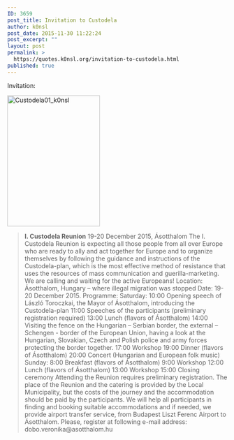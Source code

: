 ```yaml
---
ID: 3659
post_title: Invitation to Custodela
author: k0nsl
post_date: 2015-11-30 11:22:24
post_excerpt: ""
layout: post
permalink: >
  https://quotes.k0nsl.org/invitation-to-custodela.html
published: true
---
```

Invitation:

<a href="https://quotes.k0nsl.org/wp-content/uploads/2015/11/Custodela01_k0nsl.jpg"><img src="https://quotes.k0nsl.org/wp-content/uploads/2015/11/Custodela01_k0nsl-212x300.jpg" alt="Custodela01_k0nsl" width="212" height="300" class="alignnone size-medium wp-image-3661" /></a>

<blockquote><strong>I. Custodela Reunion</strong>
19-20 December 2015, Ásotthalom
The I. Custodela Reunion is expecting all those people from all over Europe who are ready to ally and act together for Europe and to organize themselves by following the guidance and instructions of the Custodela-plan, which is the most effective method of resistance that uses the resources of mass communication and guerilla-marketing.
We are calling and waiting for the active Europeans!
Location: Ásotthalom, Hungary – where illegal migration was stopped
Date: 19-20 December 2015.
Programme: 
Saturday:
10:00 Opening speech of László Toroczkai, the Mayor of Ásotthalom, introducing the Custodela-plan
11:00 Speeches of the participants (preliminary registration required)
13:00 Lunch (flavors of Ásotthalom)
14:00 Visiting the fence on the Hungarian – Serbian border, the external – Schengen - border of the European Union, having a look at the Hungarian, Slovakian, Czech and Polish police and army forces protecting the border together.
17:00 Workshop
19:00 Dinner (flavors of Ásotthalom)
20:00 Concert (Hungarian and European folk music)
Sunday:
8:00 Breakfast (flavors of Ásotthalom)
9:00 Workshop
12:00 Lunch (flavors of Ásotthalom)
13:00 Workshop
15:00 Closing ceremony
Attending the Reunion requires preliminary registration. The place of the Reunion and the catering is provided by the Local Municipality, but the costs of the journey and the accommodation should be paid by the participants. We will help all participants in finding and booking suitable accommodations and if needed, we provide airport transfer service, from Budapest Liszt Ferenc Airport to Ásotthalom.
Please, register at following e-mail address:
dobo.veronika@asotthalom.hu</blockquote>